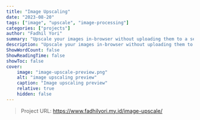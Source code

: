 ```yaml
---
title: "Image Upscaling"
date: "2023-08-20"
tags: ["image", "upscale", "image-processing"]
categories: ["projects"]
author: "Fadhil Yori"
summary: "Upscale your images in-browser without uploading them to a server. Quick, secure, and totally free."
description: "Upscale your images in-browser without uploading them to a server. Quick, secure, and totally free."
ShowWordCount: false
ShowReadingTime: false
showToc: false
cover:
    image: "image-upscale-preview.png"
    alt: "image upscaling preview"
    caption: "Image upscaling preview"
    relative: true
    hidden: false
---
```


> Project URL: https://www.fadhilyori.my.id/image-upscale/

